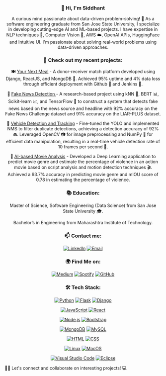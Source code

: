 <div align='center'>

  ### 👋 Hi, I'm Siddhant </div>

<div align = 'center'>A curious mind passionate about data-driven problem-solving! 🤖 As a software engineering graduate from San Jose State University, I specialize in developing cutting-edge AI and ML-based projects. I have expertise in NLP techniques 📖, Computer Vision 👀, AWS ☁️, OpenAI APIs, HuggingFace and Intuitive UI. I'm passionate about solving real-world problems using data-driven approaches.</div>


<div align="center">
  
  ### 🔭 Check out my recent projects:

🍽️ <ins>Your Next Meal</ins> - A donor-receiver match platform developed using Django, ReactJS, and MongoDB 🍴. Achieved 95% uptime and 4% data loss through efficient deployment with Github 🐙 and Jenkins 🔧.

📰 <ins> [Fake News Detection](https://github.com/soumyendra98/Metamorphs) </ins> - A research-based project using kNN 🤝, BERT 📊, Scikit-learn 📈, and TensorFlow 🤖 to construct a system that detects fake news based on the news source and headline with 92% accuracy on the Fake News Challenge dataset and 91% accuracy on the LIAR-PLUS dataset.

🚗 <ins>Vehicle Detection and Tracking</ins> - Fine-tuned the YOLO and implemented NMS to filter duplicate detections, achieving a detection accuracy of 92% 🚘. Leveraged OpenCV 📷 for image preprocessing and NumPy 🧮 for efficient data manipulation, resulting in a real-time vehicle detection rate of 10 frames per second 🚦.

🎥 <ins>AI-based Movie Analysis</ins> - Developed a Deep Learning application to predict movie genre and estimate the percentage of violence in an action movie based on script analysis and motion detection techniques 🎬. Achieved a 93.7% accuracy in predicting movie genre and mIOU score of 0.78 in estimating the percentage of violence.
  </div>

<div align="center">
  
  ### 📚 Education: 

Master of Science, Software Engineering (Data Science) from San Jose State University 🎓. 

Bachelor’s in Engineering from Maharashtra Institute of Technology.
</div>

<div align="center"> 
 
  ### 📫 Contact me:

[![LinkedIn](https://img.shields.io/badge/-LinkedIn-blue?style=flat&logo=linkedin&logoColor=white)](https://www.linkedin.com/in/siddhant-sancheti )
[![Email](https://img.shields.io/badge/-Email-red?style=flat&logo=gmail&logoColor=white)](mailto:sanchetisiddhantk@gmail.com)
  
  ### 🌍 Find Me on:

[![Medium](https://img.shields.io/badge/-Medium-black?style=flat&logo=medium&logoColor=white)](https://medium.com/@sidsanc4998) 
[![Spotify](https://img.shields.io/badge/-Spotify-1ED760?style=flat&logo=spotify&logoColor=white)](https://open.spotify.com/user/315bfidfyj47fcwbfpibxxu2nkfm?si=xeSqSuLwQwSytXVlfnaNRA&utm_source=copy-link)
[![GitHub](https://img.shields.io/badge/-GitHub-black?style=flat&logo=github&logoColor=white)](https://github.com/)

  </div>


<div align="center">

  ### 🛠 Tech Stack:

[![Python](https://img.shields.io/badge/Code-Python-informational?style=flat&logo=python&color=white)](https://www.python.org/)
[![Flask](https://img.shields.io/badge/-Flask-black?style=flat&logo=flask&logoColor=white)](https://flask.palletsprojects.com/)
[![Django](https://img.shields.io/badge/Django-092E20?style=flat&logo=django&logoColor=white)](https://www.djangoproject.com/start/)
 
 </div>
  

<div align="center">
  
[![JavaScript](https://img.shields.io/badge/-JavaScript-F7DF1E?style=flat&logo=javascript&logoColor=white)](https://developer.mozilla.org/en-US/docs/Web/JavaScript)
[![React](https://img.shields.io/badge/Code-React-informational?style=flat&logo=react&color=61DAFB)](https://react.dev/)

[![Node.js](https://img.shields.io/badge/-Node.js-43853D?style=flat&logo=node.js&logoColor=white)](https://nodejs.org/)
[![Bootstrap](https://img.shields.io/badge/-Bootstrap-563D7C?style=flat&logo=bootstrap&logoColor=white)](https://getbootstrap.com/)


</div>

<div align="center">
  
[![MongoDB](https://img.shields.io/badge/MongoDB-4EA94B?style=flat&logo=mongodb&logoColor=white)](https://www.mongodb.com/)
[![MySQL](https://img.shields.io/badge/MySQL-005C84?style=flat&logo=mysql&logoColor=white)](https://www.mysql.com/)

</div>

<div align="center">

[![HTML](https://img.shields.io/badge/-HTML-E34F26?style=flat&logo=html5&logoColor=white)](https://developer.mozilla.org/en-US/docs/Web/HTML)
[![CSS](https://img.shields.io/badge/-CSS-1572B6?style=flat&logo=css3&logoColor=white)](https://developer.mozilla.org/en-US/docs/Web/CSS)

</div>

<div align="center">
  
[![Linux](https://img.shields.io/badge/-Linux-FCC624?style=flat&logo=linux&logoColor=white)](https://www.linux.org/)
[![MacOS](https://img.shields.io/badge/mac%20os-000000?style=flat&logo=apple&logoColor=white)](https://support.apple.com/macos)

</div>

<div align="center">

[![Visual Studio Code](https://img.shields.io/badge/-Visual%20Studio%20Code-0078D4?style=flat&logo=visual-studio-code&logoColor=white)](https://code.visualstudio.com/)
[![Eclipse](https://img.shields.io/badge/-Eclipse-2C2255?style=flat&logo=eclipse&logoColor=white)](https://www.eclipse.org/)

</div>



👨‍💻 Let's connect and collaborate on interesting projects! 💻


